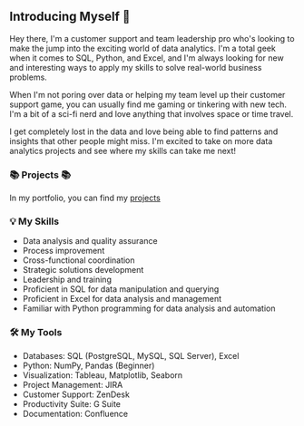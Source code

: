 <!--
**ToniRose92/ToniRose92** is a ✨ _special_ ✨ repository because its `README.md` (this file) appears on your GitHub profile.

Here are some ideas to get you started:

- 🔭 I’m currently working on ...
- 🌱 I’m currently learning ...
- 👯 I’m looking to collaborate on ...
- 🤔 I’m looking for help with ...
- 💬 Ask me about ...
- 📫 How to reach me: ...
- 😄 Pronouns: ...
- ⚡ Fun fact: ...
-->
## Introducing Myself 👋

Hey there, I'm a customer support and team leadership pro who's looking to make the jump into the exciting world of data analytics. I'm a total geek when it comes to SQL, Python, and Excel, and I'm always looking for new and interesting ways to apply my skills to solve real-world business problems.

When I'm not poring over data or helping my team level up their customer support game, you can usually find me gaming or tinkering with new tech. I'm a bit of a sci-fi nerd and love anything that involves space or time travel.

I get completely lost in the data and love being able to find patterns and insights that other people might miss. I'm excited to take on more data analytics projects and see where my skills can take me next!

### 📚 Projects 📚
In my portfolio, you can find my [projects](https://github.com/ToniRose92/Portfolio-Guide/blob/main/README.md)

### 💡 My Skills
- Data analysis and quality assurance
- Process improvement
- Cross-functional coordination
- Strategic solutions development
- Leadership and training
- Proficient in SQL for data manipulation and querying
- Proficient in Excel for data analysis and management
- Familiar with Python programming for data analysis and automation

### 🛠️ My Tools
- Databases: SQL (PostgreSQL, MySQL, SQL Server), Excel
- Python: NumPy, Pandas (Beginner)
- Visualization: Tableau, Matplotlib, Seaborn
- Project Management: JIRA
- Customer Support: ZenDesk
- Productivity Suite: G Suite
- Documentation: Confluence

<!--
### 🙌🏻 Connect with Me
- [Linkedin](https://www.linkedin.com/in/katiehuangx/)
- [Medium](https://katiehuangx.medium.com)
- [Kaggle](https://www.kaggle.com/katiehuangx)
-->


